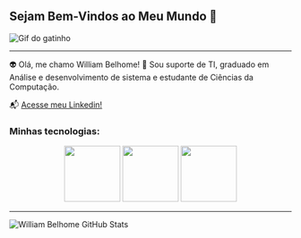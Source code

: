 ## Sejam Bem-Vindos ao Meu Mundo 👋

![Gif do gatinho](https://i.pinimg.com/originals/45/77/85/4577853f98ae7f2320f091dc999c30ac.gif)

---------------------------------------------------------------------------------------------------

👽 Olá, me chamo William Belhome!
💬 Sou suporte de TI, graduado em Análise e desenvolvimento de sistema e estudante de Ciências da Computação. 

📬 [Acesse meu Linkedin!](https://www.linkedin.com/in/william-belhome-035501233/?originalSubdomain=br)

### Minhas tecnologias:

<p align="center">
<img src="https://cdn.jsdelivr.net/gh/devicons/devicon@latest/icons/css3/css3-original.svg" width="100px">
<img src="https://cdn.jsdelivr.net/gh/devicons/devicon@latest/icons/html5/html5-original.svg" width="100px">
<img src="https://cdn.jsdelivr.net/gh/devicons/devicon@latest/icons/javascript/javascript-original.svg" width="100px">
</p>

-----------------------

![William Belhome GitHub Stats](https://github-readme-stats.vercel.app/api?username=wbelhome&show_icons=true&theme=dracula)



